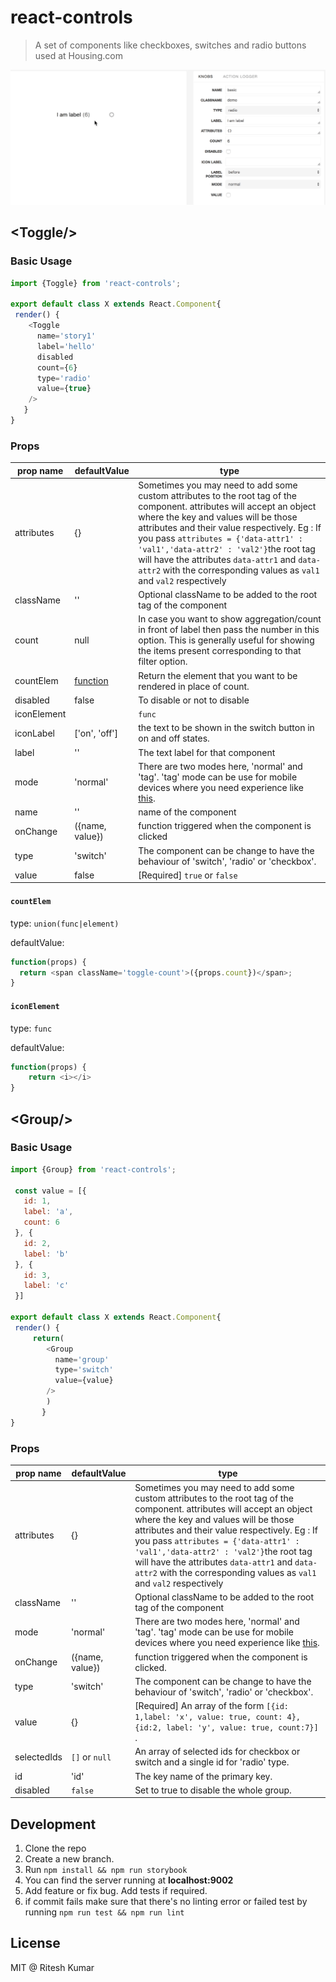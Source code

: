 # react-controls
> A set of components like checkboxes, switches and radio buttons used at Housing.com

![](demo.gif)

## &lt;Toggle/&gt;

### Basic Usage

```js
import {Toggle} from 'react-controls';

export default class X extends React.Component{
 render() {
    <Toggle
      name='story1'
      label='hello'
      disabled
      count={6}
      type='radio'
      value={true}
    />
   }
}
```

### Props

prop name | defaultValue | type
-------|------|------
attributes| {} |Sometimes you may need to add some custom attributes to the root tag of the component. attributes will accept an object where the key and values will be those attributes and their value respectively. Eg : If you pass `attributes = {'data-attr1' : 'val1','data-attr2' : 'val2'}`the root tag will have the attributes `data-attr1` and `data-attr2` with the corresponding values as `val1` and `val2` respectively
className| '' |Optional className to be added to the root tag of the component
count| null |In case you want to show aggregation/count in front of label then pass the number in this option. This is generally useful for showing the items present corresponding to that filter option.
countElem| [function](#countelem) | Return the element that you want to be rendered in place of count.
disabled| false |To disable or not to disable
iconElement| |`func`
iconLabel| ['on', 'off'] |the text to be shown in the switch button in on and off states.
label| '' |The text label for that component
mode| 'normal' |There are two modes here, 'normal' and 'tag'. 'tag' mode can be use for mobile devices where you need experience like [this](tag.gif).
name|''|name of the component
onChange| ({name, value}) | function triggered when the component is clicked
type| 'switch' |The component can be change to have the behaviour of 'switch', 'radio' or 'checkbox'.
value| false ️|[Required] `true` or `false`



#### `countElem`
type: `union(func|element)`

defaultValue:
```js
function(props) {
  return <span className='toggle-count'>({props.count})</span>;
}
```


#### `iconElement`
type: `func`

defaultValue:
```js
function(props) {
    return <i></i>
}
```

## &lt;Group/&gt;

### Basic Usage

```js
import {Group} from 'react-controls';

 const value = [{
   id: 1,
   label: 'a',
   count: 6
 }, {
   id: 2,
   label: 'b'
 }, {
   id: 3,
   label: 'c'
 }]

export default class X extends React.Component{
 render() {
     return(
        <Group
          name='group'
          type='switch'
          value={value}
        />
        )
       }
}
```

### Props

prop name | defaultValue | type
-------|------|------
attributes| {} |Sometimes you may need to add some custom attributes to the root tag of the component. attributes will accept an object where the key and values will be those attributes and their value respectively. Eg : If you pass `attributes = {'data-attr1' : 'val1','data-attr2' : 'val2'}`the root tag will have the attributes `data-attr1` and `data-attr2` with the corresponding values as `val1` and `val2` respectively
className| '' |Optional className to be added to the root tag of the component
mode| 'normal' |There are two modes here, 'normal' and 'tag'. 'tag' mode can be use for mobile devices where you need experience like [this]().
onChange| ({name, value}) | function triggered when the component is clicked.
type| 'switch' |The component can be change to have the behaviour of 'switch', 'radio' or 'checkbox'.
value| {} ️|[Required] An array of the form `[{id: 1,label: 'x', value: true, count: 4}, {id:2, label: 'y', value: true, count:7}]` .
selectedIds| `[]` or `null`| An array of selected ids for checkbox or switch and a single id for 'radio' type.
id| 'id' | The key name of the primary key.
disabled| `false` | Set to true to disable the whole group.

## Development
1. Clone the repo
1. Create a new branch.
1. Run `npm install && npm run storybook`
1. You can find the server running at **localhost:9002**
1. Add feature or fix bug. Add tests if required.
1. if commit fails make sure that there's no linting error or failed test by running `npm run test && npm run lint`


## License
MIT @ Ritesh Kumar
